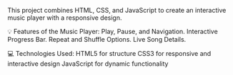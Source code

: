 This project combines HTML, CSS, and JavaScript to create an interactive music player with a responsive design. 

💡 Features of the Music Player:
Play, Pause, and Navigation.
Interactive Progress Bar.
Repeat and Shuffle Options.
Live Song Details.

💻 Technologies Used:
HTML5 for structure
CSS3 for responsive and interactive design
JavaScript for dynamic functionality
